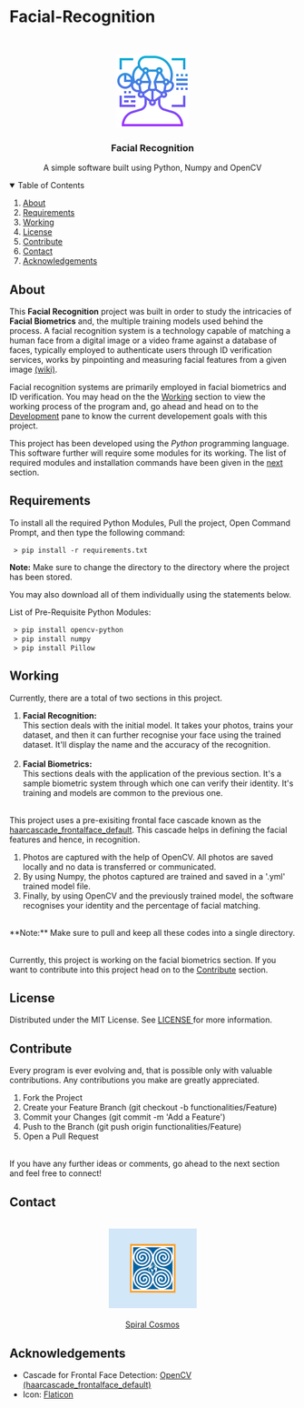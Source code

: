 # Facial-Recognition
<!-- LOGO -->
<br />
<p align="center">
  <a href="https://github.com/Yashvardhang/Facial-Recognition">
    <img src="Resources/recognition.png" alt="Logo" width="128" height="128">
  </a>

  <h3 align="center">Facial Recognition</h3>
  <p align="center">
    A simple software built using Python, Numpy and OpenCV
  </p>
</p>

<!-- TABLE OF CONTENTS -->
<details open="open">
  <summary>Table of Contents</summary>
  <ol>
    <li><a href="#about">About</a></li>
    <li><a href="#requirements">Requirements</a></li>
    <li><a href="#working">Working</a></li>
    <li><a href="#license">License</a></li>
    <li><a href="#contribute">Contribute</a></li>
    <li><a href="#contact">Contact</a></li>
    <li><a href="#acknowledgements">Acknowledgements</a></li>
  </ol>
</details>

<!-- ABOUT -->
## About

This **Facial Recognition** project was built in order to study the intricacies of **Facial Biometrics** and, the multiple training models used behind the process. A facial recognition system is a technology capable of matching a human face from a digital image or a video frame against a database of faces, typically employed to authenticate users through ID verification services, works by pinpointing and measuring facial features from a given image <a href = "https://en.wikipedia.org/wiki/Facial_recognition_system">(wiki)</a>. 

Facial recognition systems are primarily employed in facial biometrics and ID verification. You may head on the the <a href="#working">Working</a> section to view the working process of the program and, go ahead and head on to the <a href="#developments">Development</a> pane to know the current developement goals with this project.

This project has been developed using the *Python* programming language. This software further will require some modules for its working. The list of required modules and installation commands have been given in the <a href="#requirements">next</a> section.

<!-- REQUIREMENTS -->
## Requirements

To install all the required Python Modules, Pull the project, Open Command Prompt, and then type the following command:

```
 > pip install -r requirements.txt
```

**Note:** Make sure to change the directory to the directory where the project has been stored. 

You may also download all of them individually using the statements below.

List of Pre-Requisite Python Modules:

```
 > pip install opencv-python
 > pip install numpy
 > pip install Pillow
```

<!-- WORKING -->
## Working

Currently, there are a total of two sections in this project.
<ol>
  <li><b>Facial Recognition:</b><br>This section deals with the initial model. It takes your photos, trains your dataset, and then it can further recognise your face using the trained dataset. It'll display the name and the accuracy of the recognition.</li><br>
  <li><b>Facial Biometrics:</b><br>This sections deals with the application of the previous section. It's a sample biometric system through which one can verify their identity. It's training and models are common to the previous one.</li><br>
</ol>

This project uses a pre-exisiting frontal face cascade known as the <a href = "https://github.com/opencv/opencv">haarcascade_frontalface_default</a>. This cascade helps in defining the facial features and hence, in recognition.

<ol>
<li>Photos are captured with the help of OpenCV. All photos are saved locally and no data is transferred or communicated.</li>
<li>By using Numpy, the photos captured are trained and saved in a '.yml' trained model file.</li>
<li>Finally, by using OpenCV and the previously trained model, the software recognises your identity and the percentage of facial matching.</li>
</ol>

<br>
**Note:** Make sure to pull and keep all these codes into a single directory.
<br><br>

Currently, this project is working on the facial biometrics section. If you want to contribute into this project head on to the <a href="#contribute">Contribute</a> section.

<!-- LICENSE -->
## License

Distributed under the MIT License. See <a href = "https://github.com/YashvardhanG/Facial-Recognition/blob/main/LICENSE"> LICENSE </a> for more information.

<!-- contribute -->
## Contribute

Every program is ever evolving and, that is possible only with valuable contributions. Any contributions you make are greatly appreciated. 
<ol>
  <li>Fork the Project</li>
  <li>Create your Feature Branch (git checkout -b functionalities/Feature)</li>
  <li>Commit your Changes (git commit -m 'Add a Feature')</li>
  <li>Push to the Branch (git push origin functionalities/Feature)</li>
  <li>Open a Pull Request</li>
</ol>

<br>If you have any further ideas or comments, go ahead to the next section and feel free to connect! 

<!-- CONTACT -->
## Contact

<p align="center">
  <br>
  <img src="https://github.com/YashvardhanG/YashvardhanG/blob/main/Spiral%20Cosmos.png" alt="Logo" width="155" height="140"><br><br>
  <a href = "https://www.spiralcosmos.com">Spiral Cosmos</a>
</p>

<!-- Acknowledgement -->
## Acknowledgements

<ul>
  <li>Cascade for Frontal Face Detection: <a href = "https://github.com/opencv/opencv/tree/master/data/haarcascades">OpenCV (haarcascade_frontalface_default)</a></li>
  <li>Icon: <a href = "https://www.flaticon.com/authors/eucalyp">Flaticon</a>
</ul>

